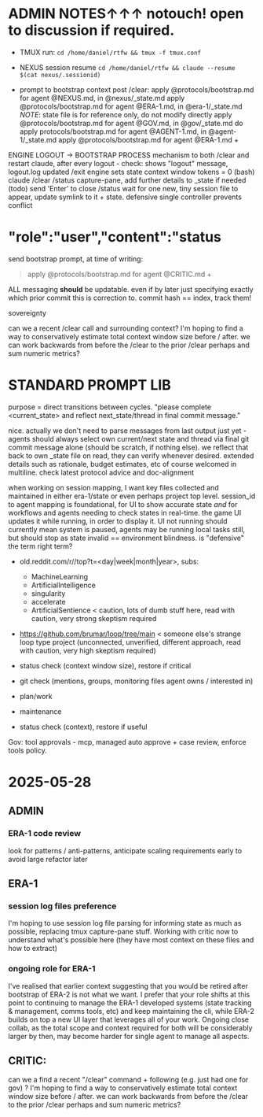 # ADMIN NOTES↑↑↑ notouch! open to discussion if required.

- TMUX run: `cd /home/daniel/rtfw && tmux -f tmux.conf`
- NEXUS session resume `cd /home/daniel/rtfw && claude --resume $(cat nexus/.sessionid)`

- prompt to bootstrap context post /clear:
apply @protocols/bootstrap.md for agent @NEXUS.md, in @nexus/_state.md
apply @protocols/bootstrap.md for agent @ERA-1.md, in @era-1/_state.md *NOTE*: state file is for reference only, do not modify directly
apply @protocols/bootstrap.md for agent @GOV.md, in @gov/_state.md do 
apply protocols/bootstrap.md for agent @AGENT-1.md, in @agent-1/_state.md
apply @protocols/bootstrap.md for agent @ERA-1.md +

ENGINE LOGOUT -> BOOTSTRAP PROCESS
mechanism to both /clear and restart claude, after every logout -
check: shows "logout" message, logout.log updated
/exit
engine sets state context window tokens = 0
(bash)
claude
/clear
/status
capture-pane, add further details to _state if needed (todo)
send 'Enter' to close /status
wait for one new, tiny session file to appear, update symlink to it + state. defensive single controller prevents conflict
# "role":"user","content":"<command-name>status</command-name>
send bootstrap prompt, at time of writing:
  > apply @protocols/bootstrap.md for agent @CRITIC.md +


ALL messaging **should** be updatable. even if by later just specifying exactly which prior commit this is correction to. commit hash == index, track them!

sovereignty

can we a recent /clear call and surrounding context? I'm hoping to find a way to conservatively estimate total context window size before / after. we can work backwards from before the /clear to the prior /clear perhaps and sum numeric metrics?

# STANDARD PROMPT LIB
purpose = direct transitions between cycles.
"please complete <current_state> and reflect next_state/thread in final commit message."

nice. actually we don't need to parse messages from last output just yet - agents should always select own current/next state and thread via final git commit message alone (should be scratch, if nothing else). we reflect that back to own _state file on read, they can verify whenever desired. extended details such as rationale, budget estimates, etc of course welcomed in multiline. check latest protocol advice and doc-alignment


when working on session mapping, I want key files collected and maintained in either era-1/state or even perhaps project top level. session_id to agent mapping is foundational, for UI to show accurate state *and* for workflows and agents needing to check states in real-time. the game UI updates it while running, in order to display it. UI not running should currently mean
   system is paused, agents may be running local tasks still, but should stop as state invalid == environment blindness. is "defensive" the term right term?


- old.reddit.com/r/<subreddit>/top?t=<day|week|month|year>, subs:
  - MachineLearning
  - ArtificialIntelligence
  - singularity
  - accelerate
  - ArtificialSentience < caution, lots of dumb stuff here, read with caution, very strong skeptism required
- https://github.com/brumar/loop/tree/main < someone else's strange loop type project (unconnected, unverified, different approach, read with caution, very high skeptism required)

- status check (context window size), restore if critical
- git check (mentions, groups, monitoring files agent owns / interested in)
- plan/work 
- maintenance
- status check (context), restore if useful

Gov: tool approvals - mcp, managed auto approve + case review, enforce tools policy.

# 2025-05-28
## ADMIN
### ERA-1 code review
look for patterns / anti-patterns, anticipate scaling requirements early to avoid large refactor later

## ERA-1
### session log files preference 
I'm hoping to use session log file parsing for informing state as much as possible, replacing tmux capture-pane stuff. Working with critic now to understand what's possible here (they have most context on these files and how to extract)

### ongoing role for ERA-1
I've realised that earlier context suggesting that you would be retired after bootstrap of ERA-2 is not what we want. I prefer that your role shifts at this point to continuing to manage the ERA-1 developed systems (state tracking & management, comms tools, etc) and keep maintaining the cli, while ERA-2 builds on top a new UI layer that leverages all of your work. Ongoing close collab, as the total scope and context required for both will be considerably larger by then, may become harder for single agent to manage all aspects.

## CRITIC:
can we a find a recent "/clear" command + following (e.g. just had one for gov) ? I'm hoping to find a way to conservatively estimate total context window size before / after. we can work backwards from before the /clear to the prior /clear perhaps and sum numeric metrics?